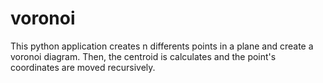 # voronoi

This python application creates n differents points in a plane and create a voronoi diagram. Then, the centroid is calculates and the point's coordinates are moved recursively.
